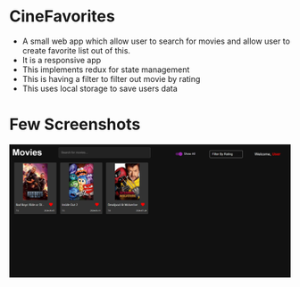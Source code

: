 # CineFavorites

* A small web app which allow user to search for movies and allow user to create favorite list out of this.
* It is a responsive app
* This implements redux for state management
* This is having a filter to filter out movie by rating
* This uses local storage to save users data

# Few Screenshots

![alt text](https://github.com/DixitaRuhela/ui_assets/blob/master/cinfavorites/showfavorite.png)